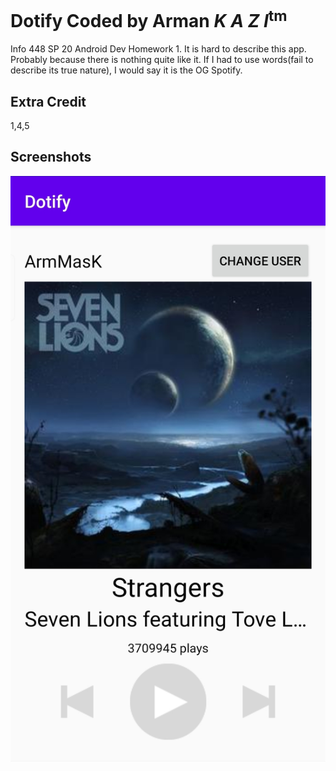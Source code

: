 # Dotify Coded by Arman *K A Z I*<sup>tm</sup>
Info 448 SP 20 Android Dev Homework 1. It is hard to describe this app.
Probably because there is nothing quite like it. If I had to use words(fail to describe its true nature), 
I would say it is the OG Spotify.

## Extra Credit
1,4,5

## Screenshots
![This is a screenshot. Did you expect something else?](screenshot.jpg)
